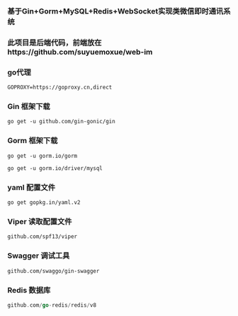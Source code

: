 ### 基于Gin+Gorm+MySQL+Redis+WebSocket实现类微信即时通讯系统
### 此项目是后端代码，前端放在https://github.com/suyuemoxue/web-im

### go代理

```
GOPROXY=https://goproxy.cn,direct
```

### Gin 框架下载

```
go get -u github.com/gin-gonic/gin
```

### Gorm 框架下载

```
go get -u gorm.io/gorm
```

```
go get -u gorm.io/driver/mysql
```

### yaml 配置文件

```
go get gopkg.in/yaml.v2
```

### Viper 读取配置文件

```
github.com/spf13/viper
```

### Swagger 调试工具

```
github.com/swaggo/gin-swagger
```

### Redis 数据库

```go
github.com/go-redis/redis/v8
```
